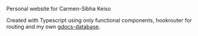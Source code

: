 Personal website for Carmen-Sibha Keiso

Created with Typescript using only functional components, hookrouter for routing and my own [gdocs-database](https://github.com/ejnkns/gdocs-database "gdocs-database").